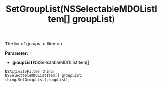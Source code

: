 ﻿---
uid: crmscript_ref_NSActivityFilter_SetGroupList
title: SetGroupList(NSSelectableMDOListItem[] groupList)
intellisense: NSActivityFilter.SetGroupList
keywords: NSActivityFilter, GetGroupList
so.topic: reference
---

The list of groups to filter on

**Parameter:** 
 - **groupList** NSSelectableMDOListItem[]

```crmscript
NSActivityFilter thing;
NSSelectableMDOListItem[] groupList;
thing.SetGroupList(groupList);
```

